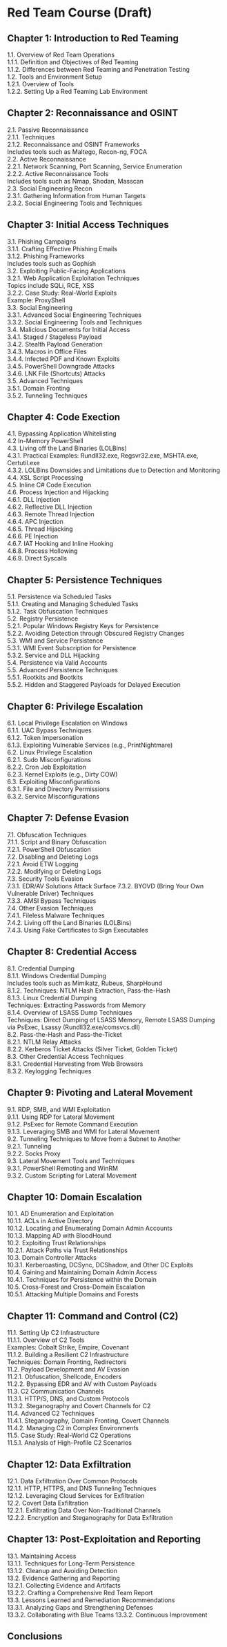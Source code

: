 # Red Team Course (Draft)

## Chapter 1: Introduction to Red Teaming
1.1. Overview of Red Team Operations  
   1.1.1. Definition and Objectives of Red Teaming  
   1.1.2. Differences between Red Teaming and Penetration Testing  
1.2. Tools and Environment Setup  
   1.2.1. Overview of Tools  
   1.2.2. Setting Up a Red Teaming Lab Environment  

## Chapter 2: Reconnaissance and OSINT
2.1. Passive Reconnaissance  
   2.1.1. Techniques  
   2.1.2. Reconnaissance and OSINT Frameworks  
   Includes tools such as Maltego, Recon-ng, FOCA  
2.2. Active Reconnaissance  
   2.2.1. Network Scanning, Port Scanning, Service Enumeration  
   2.2.2. Active Reconnaissance Tools  
   Includes tools such as Nmap, Shodan, Masscan  
2.3. Social Engineering Recon  
   2.3.1. Gathering Information from Human Targets  
   2.3.2. Social Engineering Tools and Techniques  

## Chapter 3: Initial Access Techniques
3.1. Phishing Campaigns  
   3.1.1. Crafting Effective Phishing Emails  
   3.1.2. Phishing Frameworks  
   Includes tools such as Gophish  
3.2. Exploiting Public-Facing Applications  
   3.2.1. Web Application Exploitation Techniques  
   Topics include SQLi, RCE, XSS  
   3.2.2. Case Study: Real-World Exploits  
   Example: ProxyShell  
3.3. Social Engineering  
   3.3.1. Advanced Social Engineering Techniques  
   3.3.2. Social Engineering Tools and Techniques  
3.4. Malicious Documents for Initial Access  
   3.4.1. Staged / Stageless Payload  
   3.4.2. Stealth Payload Generation  
   3.4.3. Macros in Office Files  
   3.4.4. Infected PDF and Known Exploits  
   3.4.5. PowerShell Downgrade Attacks  
   3.4.6. LNK File (Shortcuts) Attacks  
3.5. Advanced Techniques  
   3.5.1. Domain Fronting  
   3.5.2. Tunneling Techniques  

## Chapter 4: Code Exection
4.1. Bypassing Application Whitelisting  
4.2  In-Memory PowerShell   
4.3. Living off the Land Binaries (LOLBins)  
   4.3.1. Practical Examples: Rundll32.exe, Regsvr32.exe, MSHTA.exe, Certutil.exe  
   4.3.2. LOLBins Downsides and Limitations due to Detection and Monitoring  
4.4. XSL Script Processing  
4.5. Inline C# Code Execution  
4.6. Process Injection and Hijacking  
   4.6.1. DLL Injection  
   4.6.2. Reflective DLL Injection  
   4.6.3. Remote Thread Injection  
   4.6.4. APC Injection  
   4.6.5. Thread Hijacking  
   4.6.6. PE Injection  
   4.6.7. IAT Hooking and Inline Hooking  
   4.6.8. Process Hollowing  
   4.6.9. Direct Syscalls  
   
## Chapter 5: Persistence Techniques
5.1. Persistence via Scheduled Tasks  
   5.1.1. Creating and Managing Scheduled Tasks  
   5.1.2. Task Obfuscation Techniques  
5.2. Registry Persistence  
   5.2.1. Popular Windows Registry Keys for Persistence  
   5.2.2. Avoiding Detection through Obscured Registry Changes  
5.3. WMI and Service Persistence  
   5.3.1. WMI Event Subscription for Persistence  
   5.3.2. Service and DLL Hijacking  
5.4. Persistence via Valid Accounts  
5.5. Advanced Persistence Techniques  
   5.5.1. Rootkits and Bootkits  
   5.5.2. Hidden and Staggered Payloads for Delayed Execution  

## Chapter 6: Privilege Escalation
6.1. Local Privilege Escalation on Windows  
   6.1.1. UAC Bypass Techniques  
   6.1.2. Token Impersonation  
   6.1.3. Exploiting Vulnerable Services (e.g., PrintNightmare)  
6.2. Linux Privilege Escalation  
   6.2.1. Sudo Misconfigurations  
   6.2.2. Cron Job Exploitation  
   6.2.3. Kernel Exploits (e.g., Dirty COW)  
6.3. Exploiting Misconfigurations  
   6.3.1. File and Directory Permissions  
   6.3.2. Service Misconfigurations  

## Chapter 7: Defense Evasion
7.1. Obfuscation Techniques  
   7.1.1. Script and Binary Obfuscation  
   7.2.1. PowerShell Obfuscation  
7.2. Disabling and Deleting Logs  
   7.2.1. Avoid ETW Logging  
   7.2.2. Modifying or Deleting Logs  
7.3. Security Tools Evasion  
   7.3.1. EDR/AV Solutions Attack Surface
   7.3.2. BYOVD (Bring Your Own Vulnerable Driver) Techniques  
   7.3.3. AMSI Bypass Techniques  
7.4. Other Evasion Techniques  
   7.4.1. Fileless Malware Techniques  
   7.4.2. Living off the Land Binaries (LOLBins)  
   7.4.3. Using Fake Certificates to Sign Executables  

## Chapter 8: Credential Access
8.1. Credential Dumping  
   8.1.1. Windows Credential Dumping  
   Includes tools such as Mimikatz, Rubeus, SharpHound  
   8.1.2. Techniques: NTLM Hash Extraction, Pass-the-Hash  
   8.1.3. Linux Credential Dumping  
   Techniques: Extracting Passwords from Memory  
   8.1.4. Overview of LSASS Dump Techniques  
   Techniques: Direct Dumping of LSASS Memory, Remote LSASS Dumping via PsExec, Lsassy (Rundll32.exe/comsvcs.dll)  
8.2. Pass-the-Hash and Pass-the-Ticket  
   8.2.1. NTLM Relay Attacks  
   8.2.2. Kerberos Ticket Attacks (Silver Ticket, Golden Ticket)  
8.3. Other Credential Access Techniques  
   8.3.1. Credential Harvesting from Web Browsers  
   8.3.2. Keylogging Techniques  

## Chapter 9: Pivoting and Lateral Movement
9.1. RDP, SMB, and WMI Exploitation  
   9.1.1. Using RDP for Lateral Movement  
   9.1.2. PsExec for Remote Command Execution  
   9.1.3. Leveraging SMB and WMI for Lateral Movement  
9.2. Tunneling Techniques to Move from a Subnet to Another  
   9.2.1. Tunneling  
   9.2.2. Socks Proxy  
9.3. Lateral Movement Tools and Techniques  
   9.3.1. PowerShell Remoting and WinRM  
   9.3.2. Custom Scripting for Lateral Movement  

## Chapter 10: Domain Escalation
10.1. AD Enumeration and Exploitation  
   10.1.1. ACLs in Active Directory  
   10.1.2. Locating and Enumerating Domain Admin Accounts  
   10.1.3. Mapping AD with BloodHound  
10.2. Exploiting Trust Relationships  
   10.2.1. Attack Paths via Trust Relationships  
10.3. Domain Controller Attacks  
   10.3.1. Kerberoasting, DCSync, DCShadow, and Other DC Exploits  
10.4. Gaining and Maintaining Domain Admin Access  
   10.4.1. Techniques for Persistence within the Domain  
10.5. Cross-Forest and Cross-Domain Escalation  
   10.5.1. Attacking Multiple Domains and Forests  

## Chapter 11: Command and Control (C2)
11.1. Setting Up C2 Infrastructure  
   11.1.1. Overview of C2 Tools  
   Examples: Cobalt Strike, Empire, Covenant  
   11.1.2. Building a Resilient C2 Infrastructure  
   Techniques: Domain Fronting, Redirectors  
11.2. Payload Development and AV Evasion  
   11.2.1. Obfuscation, Shellcode, Encoders  
   11.2.2. Bypassing EDR and AV with Custom Payloads  
11.3. C2 Communication Channels  
   11.3.1. HTTP/S, DNS, and Custom Protocols  
   11.3.2. Steganography and Covert Channels for C2  
11.4. Advanced C2 Techniques  
   11.4.1. Steganography, Domain Fronting, Covert Channels  
   11.4.2. Managing C2 in Complex Environments  
11.5. Case Study: Real-World C2 Operations  
   11.5.1. Analysis of High-Profile C2 Scenarios  

## Chapter 12: Data Exfiltration
12.1. Data Exfiltration Over Common Protocols  
   12.1.1. HTTP, HTTPS, and DNS Tunneling Techniques  
   12.1.2. Leveraging Cloud Services for Exfiltration  
12.2. Covert Data Exfiltration  
   12.2.1. Exfiltrating Data Over Non-Traditional Channels  
   12.2.2. Encryption and Steganography for Data Exfiltration  

## Chapter 13: Post-Exploitation and Reporting
13.1. Maintaining Access  
   13.1.1. Techniques for Long-Term Persistence  
   13.1.2. Cleanup and Avoiding Detection  
13.2. Evidence Gathering and Reporting  
   13.2.1. Collecting Evidence and Artifacts  
   13.2.2. Crafting a Comprehensive Red Team Report  
13.3. Lessons Learned and Remediation Recommendations  
   13.3.1. Analyzing Gaps and Strengthening Defenses  
   13.3.2. Collaborating with Blue Teams
   13.3.2. Continuous Improvement 

## Conclusions

